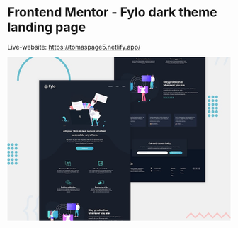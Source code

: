 # Frontend Mentor - Fylo dark theme landing page

Live-website: https://tomaspage5.netlify.app/

![Design preview for the Fylo dark theme landing page challenge](./design/desktop-preview.jpg)
